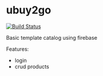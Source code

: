 # ubuy2go

[![Build Status](https://travis-ci.org/JABvzla/ubuy2go.svg?branch=master)](https://travis-ci.org/JABvzla/ubuy2go)

Basic template catalog using firebase

Features:
- login
- crud products
